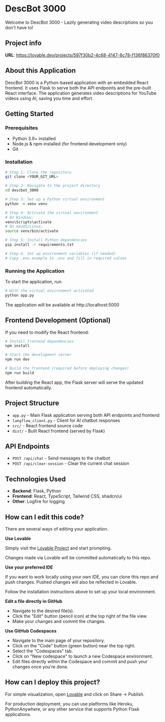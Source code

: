 
# DescBot 3000

Welcome to DescBot 3000 - Lazily generating video descriptions so you don't have to!

## Project info

**URL**: https://lovable.dev/projects/597f30b2-4c68-4147-8c78-f136f86370f0

## About this Application

DescBot 3000 is a Python-based application with an embedded React frontend. It uses Flask to serve both the API endpoints and the pre-built React interface. The application generates video descriptions for YouTube videos using AI, saving you time and effort.

## Getting Started

### Prerequisites

- Python 3.9+ installed
- Node.js & npm installed (for frontend development only)
- Git

### Installation

```sh
# Step 1: Clone the repository
git clone <YOUR_GIT_URL>

# Step 2: Navigate to the project directory
cd descbot_3000

# Step 3: Set up a Python virtual environment
python -m venv venv

# Step 4: Activate the virtual environment
# On Windows:
venv\Scripts\activate
# On macOS/Linux:
source venv/bin/activate

# Step 5: Install Python dependencies
pip install -r requirements.txt

# Step 6: Set up environment variables (if needed)
# Copy .env.example to .env and fill in required values
```

### Running the Application

To start the application, run:

```sh
# With the virtual environment activated
python app.py
```

The application will be available at http://localhost:5000

## Frontend Development (Optional)

If you need to modify the React frontend:

```sh
# Install frontend dependencies
npm install

# Start the development server
npm run dev

# Build the frontend (required before deploying changes)
npm run build
```

After building the React app, the Flask server will serve the updated frontend automatically.

## Project Structure

- `app.py` - Main Flask application serving both API endpoints and frontend
- `langflow_client.py` - Client for AI chatbot responses
- `src/` - React frontend source code
- `dist/` - Built React frontend (served by Flask)

## API Endpoints

- `POST /api/chat` - Send messages to the chatbot
- `POST /api/clear-session` - Clear the current chat session

## Technologies Used

- **Backend**: Flask, Python
- **Frontend**: React, TypeScript, Tailwind CSS, shadcn/ui
- **Other**: Logfire for logging

## How can I edit this code?

There are several ways of editing your application.

**Use Lovable**

Simply visit the [Lovable Project](https://lovable.dev/projects/597f30b2-4c68-4147-8c78-f136f86370f0) and start prompting.

Changes made via Lovable will be committed automatically to this repo.

**Use your preferred IDE**

If you want to work locally using your own IDE, you can clone this repo and push changes. Pushed changes will also be reflected in Lovable.

Follow the installation instructions above to set up your local environment.

**Edit a file directly in GitHub**

- Navigate to the desired file(s).
- Click the "Edit" button (pencil icon) at the top right of the file view.
- Make your changes and commit the changes.

**Use GitHub Codespaces**

- Navigate to the main page of your repository.
- Click on the "Code" button (green button) near the top right.
- Select the "Codespaces" tab.
- Click on "New codespace" to launch a new Codespace environment.
- Edit files directly within the Codespace and commit and push your changes once you're done.

## How can I deploy this project?

For simple visualization, open [Lovable](https://lovable.dev/projects/597f30b2-4c68-4147-8c78-f136f86370f0) and click on Share -> Publish.

For production deployment, you can use platforms like Heroku, PythonAnywhere, or any other service that supports Python Flask applications.
